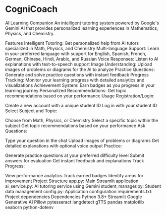 # CogniCoach

AI Learning Companion
An intelligent tutoring system powered by Google's Gemini AI that provides personalized learning experiences in Mathematics, Physics, and Chemistry.

Features
Intelligent Tutoring: Get personalized help from AI tutors specialized in Math, Physics, and Chemistry
Multi-language Support: Learn in your preferred language with support for English, Spanish, French, German, Chinese, Hindi, Arabic, and Russian
Voice Responses: Listen to AI explanations with text-to-speech support
Image Understanding: Upload images of problems or diagrams for the AI to analyze
Practice Questions: Generate and solve practice questions with instant feedback
Progress Tracking: Monitor your learning progress with detailed analytics and visualizations
Achievement System: Earn badges as you progress in your learning journey
Personalized Recommendations: Get topic recommendations based on your performance
Usage
Registration/Login:

Create a new account with a unique student ID
Log in with your student ID
Select Subject and Topic:

Choose from Math, Physics, or Chemistry
Select a specific topic within the subject
Get topic recommendations based on your performance
Ask Questions:

Type your question in the chat
Upload images of problems or diagrams
Get detailed explanations with optional voice output
Practice:

Generate practice questions at your preferred difficulty level
Submit answers for evaluation
Get instant feedback and explanations
Track Progress:

View performance analytics
Track earned badges
Identify areas for improvement
Project Structure
app.py: Main Streamlit application
ai_service.py: AI tutoring service using Gemini
student_manager.py: Student data management
config.py: Application configuration
requirements.txt: Project dependencies
Dependencies
Python 3.8+
Streamlit
Google Generative AI
Pillow
pytesseract
langdetect
gTTS
pandas
matplotlib
seaborn
python-dotenv

